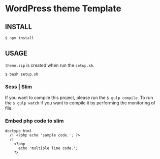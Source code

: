 WordPress theme Template
=====

## INSTALL

```sh
$ npm install
```

## USAGE

``theme.zip`` is created when run the ``setup.sh``.

```sh
$ bash setup.sh
```

### Scss | Slim

If you want to compile this project, please run the ``$ gulp compile``.
To run the ``$ gulp watch`` If you want to compile it by performing the monitoring of file.

### Embed php code to slim

```slim
doctype html
  /! <?php echo 'sample code.'; ?>
  /!
    <?php
      echo 'multiple line code.';
    ?>
```
